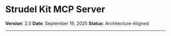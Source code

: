 # Strudel Kit MCP Server

**Version**: 2.0
**Date**: September 19, 2025
**Status**: Architecture-Aligned

---
